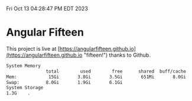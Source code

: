 Fri Oct 13 04:28:47 PM EDT 2023

# Angular Fifteen


This project is live at [https://angularfifteen.github.io](https://angularfifteen.github.io "fifteen!") thanks to Github.

```bash
System Memory
               total        used        free      shared  buff/cache   available
Mem:            15Gi       3.8Gi       3.5Gi       651Mi       8.0Gi        10Gi
Swap:          8.0Gi       1.9Gi       6.1Gi
System Storage
1.3G	.
```
```bash
